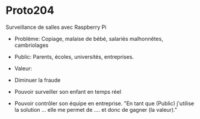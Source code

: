 # Proto204
Surveillance de salles avec Raspberry Pi

- Problème:
Copiage, malaise de bébé, salariés malhonnêtes, cambriolages


- Public:
Parents, écoles, universités, entreprises.


- Valeur:
- Diminuer la fraude
- Pouvoir surveiller son enfant en temps réel 
- Pouvoir contrôler son équipe en entreprise.
"En tant que (Public) j'utilise la solution ... elle me permet de .... et donc de gagner (la valeur)."
